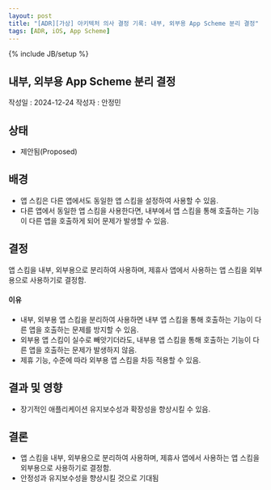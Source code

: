 ```yaml
---
layout: post
title: "[ADR][가상] 아키텍처 의사 결정 기록: 내부, 외부용 App Scheme 분리 결정"
tags: [ADR, iOS, App Scheme]
---
```

{% include JB/setup %}

## 내부, 외부용 App Scheme 분리 결정

작성일 : 2024-12-24
작성자 : 안정민

<h2 id="status">상태</h2>

* 제안됨(Proposed)

<h2 id="context">배경</h2>

* 앱 스킴은 다른 앱에서도 동일한 앱 스킴을 설정하여 사용할 수  있음.
* 다른 앱에서 동일한 앱 스킴을 사용한다면, 내부에서 앱 스킴을 통해 호출하는 기능이 다른 앱을 호출하게 되어 문제가 발생할 수 있음.

<h2 id="decisions">결정</h2>

앱 스킴을 내부, 외부용으로 분리하여 사용하며, 제휴사 앱에서 사용하는 앱 스킴을 외부용으로 사용하기로 결정함.

<h4 id="rationale">이유</h4>

* 내부, 외부용 앱 스킴을 분리하여 사용하면 내부 앱 스킴을 통해 호출하는 기능이 다른 앱을 호출하는 문제를 방지할 수 있음.
* 외부용 앱 스킴이 실수로 빼앗기더라도, 내부용 앱 스킴을 통해 호출하는 기능이 다른 앱을 호출하는 문제가 발생하지 않음.
* 제휴 기능, 수준에 따라 외부용 앱 스킴을 차등 적용할 수 있음.

<h2 id="consequences">결과 및 영향</h2>

* 장기적인 애플리케이션 유지보수성과 확장성을 향상시킬 수 있음.

<h2 id="conclusion">결론</h2>

* 앱 스킴을 내부, 외부용으로 분리하여 사용하며, 제휴사 앱에서 사용하는 앱 스킴을 외부용으로 사용하기로 결정함.
* 안정성과 유지보수성을 향상시킬 것으로 기대됨